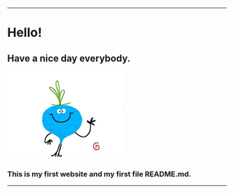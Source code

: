 ***********************************
# Hello!
## Have a nice day everybody.

![gif](Images/200.gif)


### This is my first website and my first file README.md.


***********************************
